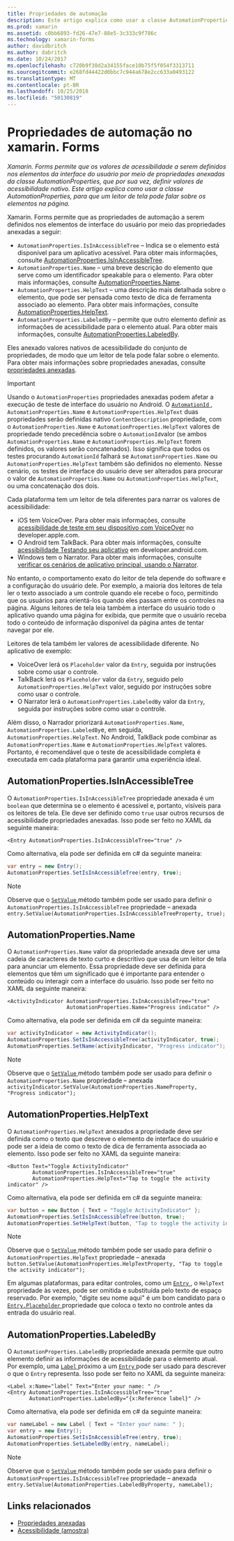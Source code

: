 ```yaml
---
title: Propriedades de automação
description: Este artigo explica como usar a classe AutomationProperties em um aplicativo xamarin. Forms, para que um leitor de tela pode falar sobre os elementos na página.
ms.prod: xamarin
ms.assetid: c0bb6893-fd26-47e7-88e5-3c333c9f786c
ms.technology: xamarin-forms
author: davidbritch
ms.author: dabritch
ms.date: 10/24/2017
ms.openlocfilehash: c720b9f38d2a34155face10b75f5f054f3313711
ms.sourcegitcommit: e268fd44422d0bbc7c944a678e2cc633a0493122
ms.translationtype: MT
ms.contentlocale: pt-BR
ms.lasthandoff: 10/25/2018
ms.locfileid: "50130819"
---
```

# <a name="automation-properties-in-xamarinforms"></a>Propriedades de automação no xamarin. Forms

_Xamarin. Forms permite que os valores de acessibilidade a serem definidos nos elementos da interface do usuário por meio de propriedades anexadas da classe AutomationProperties, que por sua vez, definir valores de acessibilidade nativo. Este artigo explica como usar a classe AutomationProperties, para que um leitor de tela pode falar sobre os elementos na página._

Xamarin. Forms permite que as propriedades de automação a serem definidos nos elementos de interface do usuário por meio das propriedades anexadas a seguir:

- `AutomationProperties.IsInAccessibleTree` – Indica se o elemento está disponível para um aplicativo acessível. Para obter mais informações, consulte [AutomationProperties.IsInAccessibleTree](#isinaccessibletree).
- `AutomationProperties.Name` – uma breve descrição do elemento que serve como um identificador speakable para o elemento. Para obter mais informações, consulte [AutomationProperties.Name](#name).
- `AutomationProperties.HelpText` – uma descrição mais detalhada sobre o elemento, que pode ser pensada como texto de dica de ferramenta associado ao elemento. Para obter mais informações, consulte [AutomationProperties.HelpText](#helptext).
- `AutomationProperties.LabeledBy` – permite que outro elemento definir as informações de acessibilidade para o elemento atual. Para obter mais informações, consulte [AutomationProperties.LabeledBy](#labeledby).

Eles anexado valores nativos de acessibilidade do conjunto de propriedades, de modo que um leitor de tela pode falar sobre o elemento. Para obter mais informações sobre propriedades anexadas, consulte [propriedades anexadas](~/xamarin-forms/xaml/attached-properties.md).

> [!IMPORTANT]
> Usando o `AutomationProperties` propriedades anexadas podem afetar a execução de teste de interface do usuário no Android. O [ `AutomationId` ](xref:Xamarin.Forms.Element.AutomationId), `AutomationProperties.Name` e `AutomationProperties.HelpText` duas propriedades serão definidas nativo `ContentDescription` propriedade, com o `AutomationProperties.Name` e `AutomationProperties.HelpText` valores de propriedade tendo precedência sobre o `AutomationId`valor (se ambos `AutomationProperties.Name` e `AutomationProperties.HelpText` forem definidos, os valores serão concatenados). Isso significa que todos os testes procurando `AutomationId` falhará se `AutomationProperties.Name` ou `AutomationProperties.HelpText` também são definidos no elemento. Nesse cenário, os testes de interface do usuário deve ser alterados para procurar o valor de `AutomationProperties.Name` ou `AutomationProperties.HelpText`, ou uma concatenação dos dois.

Cada plataforma tem um leitor de tela diferentes para narrar os valores de acessibilidade:

- iOS tem VoiceOver. Para obter mais informações, consulte [acessibilidade de teste em seu dispositivo com VoiceOver](https://developer.apple.com/library/content/technotes/TestingAccessibilityOfiOSApps/TestAccessibilityonYourDevicewithVoiceOver/TestAccessibilityonYourDevicewithVoiceOver.html) no developer.apple.com.
- O Android tem TalkBack. Para obter mais informações, consulte [acessibilidade Testando seu aplicativo](https://developer.android.com/training/accessibility/testing.html#talkback) em developer.android.com.
- Windows tem o Narrator. Para obter mais informações, consulte [verificar os cenários de aplicativo principal, usando o Narrator](/windows/uwp/accessibility/accessibility-testing#verify-main-app-scenarios-by-using-narrator/).

No entanto, o comportamento exato do leitor de tela depende do software e a configuração do usuário dele. Por exemplo, a maioria dos leitores de tela ler o texto associado a um controle quando ele recebe o foco, permitindo que os usuários para orientá-los quando eles passam entre os controles na página. Alguns leitores de tela leia também a interface do usuário todo o aplicativo quando uma página for exibida, que permite que o usuário receba todo o conteúdo de informação disponível da página antes de tentar navegar por ele.

Leitores de tela também ler valores de acessibilidade diferente. No aplicativo de exemplo:

- VoiceOver lerá os `Placeholder` valor da `Entry`, seguida por instruções sobre como usar o controle.
- TalkBack lerá os `Placeholder` valor da `Entry`, seguido pelo `AutomationProperties.HelpText` valor, seguido por instruções sobre como usar o controle.
- O Narrator lerá o `AutomationProperties.LabeledBy` valor da `Entry`, seguida por instruções sobre como usar o controle.

Além disso, o Narrador priorizará `AutomationProperties.Name`, `AutomationProperties.LabeledBy`e, em seguida, `AutomationProperties.HelpText`. No Android, TalkBack pode combinar as `AutomationProperties.Name` e `AutomationProperties.HelpText` valores. Portanto, é recomendável que o teste de acessibilidade completa é executada em cada plataforma para garantir uma experiência ideal.

<a name="isinaccessibletree" />

## <a name="automationpropertiesisinaccessibletree"></a>AutomationProperties.IsInAccessibleTree

O `AutomationProperties.IsInAccessibleTree` propriedade anexada é um `boolean` que determina se o elemento é acessível e, portanto, visíveis para os leitores de tela. Ele deve ser definido como `true` usar outros recursos de acessibilidade propriedades anexadas. Isso pode ser feito no XAML da seguinte maneira:

```xaml
<Entry AutomationProperties.IsInAccessibleTree="true" />
```

Como alternativa, ela pode ser definida em c# da seguinte maneira:

```csharp
var entry = new Entry();
AutomationProperties.SetIsInAccessibleTree(entry, true);
```

> [!NOTE]
> Observe que o [ `SetValue` ](xref:Xamarin.Forms.BindableObject.SetValue(Xamarin.Forms.BindableProperty,System.Object)) método também pode ser usado para definir o `AutomationProperties.IsInAccessibleTree` propriedade – anexada `entry.SetValue(AutomationProperties.IsInAccessibleTreeProperty, true);`

<a name="name" />

## <a name="automationpropertiesname"></a>AutomationProperties.Name

O `AutomationProperties.Name` valor da propriedade anexada deve ser uma cadeia de caracteres de texto curto e descritivo que usa de um leitor de tela para anunciar um elemento. Essa propriedade deve ser definida para elementos que têm um significado que é importante para entender o conteúdo ou interagir com a interface do usuário. Isso pode ser feito no XAML da seguinte maneira:

```xaml
<ActivityIndicator AutomationProperties.IsInAccessibleTree="true"
                   AutomationProperties.Name="Progress indicator" />
```

Como alternativa, ela pode ser definida em c# da seguinte maneira:

```csharp
var activityIndicator = new ActivityIndicator();
AutomationProperties.SetIsInAccessibleTree(activityIndicator, true);
AutomationProperties.SetName(activityIndicator, "Progress indicator");
```

> [!NOTE]
> Observe que o [ `SetValue` ](xref:Xamarin.Forms.BindableObject.SetValue(Xamarin.Forms.BindableProperty,System.Object)) método também pode ser usado para definir o `AutomationProperties.Name` propriedade – anexada `activityIndicator.SetValue(AutomationProperties.NameProperty, "Progress indicator");`

<a name="helptext" />

## <a name="automationpropertieshelptext"></a>AutomationProperties.HelpText

O `AutomationProperties.HelpText` anexados a propriedade deve ser definida como o texto que descreve o elemento de interface do usuário e pode ser a ideia de como o texto de dica de ferramenta associada ao elemento. Isso pode ser feito no XAML da seguinte maneira:

```xaml
<Button Text="Toggle ActivityIndicator"
        AutomationProperties.IsInAccessibleTree="true"
        AutomationProperties.HelpText="Tap to toggle the activity indicator" />
```

Como alternativa, ela pode ser definida em c# da seguinte maneira:

```csharp
var button = new Button { Text = "Toggle ActivityIndicator" };
AutomationProperties.SetIsInAccessibleTree(button, true);
AutomationProperties.SetHelpText(button, "Tap to toggle the activity indicator");
```

> [!NOTE]
> Observe que o [ `SetValue` ](xref:Xamarin.Forms.BindableObject.SetValue(Xamarin.Forms.BindableProperty,System.Object)) método também pode ser usado para definir o `AutomationProperties.HelpText` propriedade – anexada `button.SetValue(AutomationProperties.HelpTextProperty, "Tap to toggle the activity indicator");`

Em algumas plataformas, para editar controles, como um [ `Entry` ](xref:Xamarin.Forms.Entry), o `HelpText` propriedade às vezes, pode ser omitida e substituída pelo texto de espaço reservado. Por exemplo, "digite seu nome aqui" é um bom candidato para o [ `Entry.Placeholder` ](xref:Xamarin.Forms.Entry.Placeholder) propriedade que coloca o texto no controle antes da entrada do usuário real.

<a name="labeledby" />

## <a name="automationpropertieslabeledby"></a>AutomationProperties.LabeledBy

O `AutomationProperties.LabeledBy` propriedade anexada permite que outro elemento definir as informações de acessibilidade para o elemento atual. Por exemplo, uma [ `Label` ](xref:Xamarin.Forms.Label) próximo a um [ `Entry` ](xref:Xamarin.Forms.Entry) pode ser usado para descrever o que o `Entry` representa. Isso pode ser feito no XAML da seguinte maneira:

```xaml
<Label x:Name="label" Text="Enter your name: " />
<Entry AutomationProperties.IsInAccessibleTree="true"
       AutomationProperties.LabeledBy="{x:Reference label}" />
```

Como alternativa, ela pode ser definida em c# da seguinte maneira:

```csharp
var nameLabel = new Label { Text = "Enter your name: " };
var entry = new Entry();
AutomationProperties.SetIsInAccessibleTree(entry, true);
AutomationProperties.SetLabeledBy(entry, nameLabel);
```

> [!NOTE]
> Observe que o [ `SetValue` ](xref:Xamarin.Forms.BindableObject.SetValue(Xamarin.Forms.BindableProperty,System.Object)) método também pode ser usado para definir o `AutomationProperties.IsInAccessibleTree` propriedade – anexada `entry.SetValue(AutomationProperties.LabeledByProperty, nameLabel);`

## <a name="related-links"></a>Links relacionados

- [Propriedades anexadas](~/xamarin-forms/xaml/attached-properties.md)
- [Acessibilidade (amostra)](https://developer.xamarin.com/samples/xamarin-forms/UserInterface/Accessibility/)
